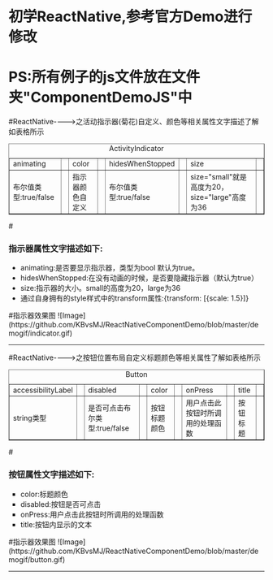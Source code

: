 # 初学ReactNative,参考官方Demo进行修改

# PS:所有例子的js文件放在文件夹"ComponentDemoJS"中

#ReactNative---->之活动指示器(菊花)自定义、颜色等相关属性文字描述了解如表格所示

<table border="1" align="center">
<caption  align="left">ActivityIndicator</caption>
<tr>
<td>animating<td>
<td>color<td>
<td>hidesWhenStopped<td>
<td>size<td>
</tr>
<tr>
<td>布尔值类型:true/false<td>
<td>指示器颜色自定义<td>
<td>布尔值类型:true/false<td>
<td>size="small"就是高度为20，size="large"高度为36<td>
</tr>
</table>

#<h3>指示器属性文字描述如下:</h3>
<ul type="disc">
 <li>animating:是否要显示指示器，类型为bool 默认为true。</li>
 <li>hidesWhenStopped:在没有动画的时候，是否要隐藏指示器（默认为true） </li>
 <li>size:指示器的大小。small的高度为20，large为36</li>
 <li>通过自身拥有的style样式中的transform属性:{transform: [{scale: 1.5}]}</li>
</ul>
#指示器效果图
![Image](https://github.com/KBvsMJ/ReactNativeComponentDemo/blob/master/demogif/indicator.gif)
<hr size='1'>



#ReactNative---->之按钮位置布局自定义标题颜色等相关属性了解如表格所示

<table border="1" align="center">
<caption  align="left">Button</caption>
<tr>
<td>accessibilityLabel<td>
<td>disabled<td>
<td>color<td>
<td>onPress<td>
<td>title<td>
</tr>
<tr>
<td>string类型<td>
<td>是否可点击布尔类型:true/false<td>
<td>按钮标题颜色<td>
<td>用户点击此按钮时所调用的处理函数<td>
<td>按钮标题<td>
</tr>
</table>


#<h3>按钮属性文字描述如下:</h3>
<ul type="square">
 <li>color:标题颜色</li>
 <li>disabled:按钮是否可点击 </li>
 <li>onPress:用户点击此按钮时所调用的处理函数</li>
 <li>title:按钮内显示的文本</li>
</ul>
#指示器效果图
![Image](https://github.com/KBvsMJ/ReactNativeComponentDemo/blob/master/demogif/button.gif)
<hr size='1'>
